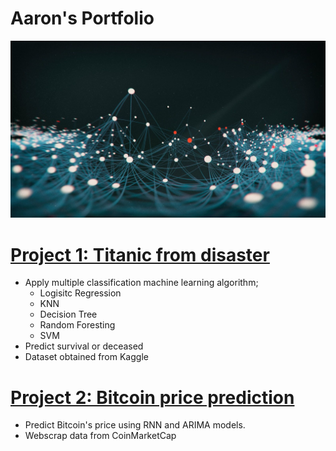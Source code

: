 # Aaron's Portfolio

![](/Images/dims.jpg)

# [Project 1: Titanic from disaster](https://github.com/HongPhuMagic/ML-Project-1-Titanic-from-Disaster)
* Apply multiple classification machine learning algorithm;
    * Logisitc Regression
    * KNN
    * Decision Tree
    * Random Foresting
    * SVM
* Predict survival or deceased
* Dataset obtained from Kaggle

# [Project 2: Bitcoin price prediction](https://github.com/HongPhuMagic/ML-Project-2-Bitcoin)
* Predict Bitcoin's price using RNN and ARIMA models.
* Webscrap data from CoinMarketCap

